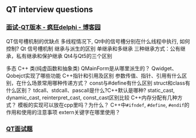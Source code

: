 
## QT interview questions

### [面试-QT版本 - 疯狂delphi - 博客园](https://www.cnblogs.com/FKdelphi/p/12867341.html)
QT信号槽机制的优缺点
多线程情况下, Qt中的信号槽分别在什么线程中执行, 如何控制?
Qt 信号槽机制
继承与派生的区别
单继承和多继承
三种继承方式：公有继承，私有继承和保护继承
Qt4与Qt5的三个区别

多态
C++ 类(纯虚函数和抽象类)
QMainForm是从哪里派生的？
Qwidget、Qobejct实现了哪些功能
C++指针和引用及区别
参数传值、指针、引用有什么区别，在什么场景常用哪种传递方式？
const与#define有什么区别
struct和class有什么区别？
tdcall、stdcall、pascall是什么?C++默认是哪种?
static_cast, dynamic_cast, reinterpret_cast, const_cast区别比较
C++内存分配有几种方式？
模板的实现可以放在cpp里吗？为什么？
C++中`#ifndef`, `#define`, `#endif`的作用和使用的注意事项
extern关键字在哪里使用？
### [QT面试题](https://blog.csdn.net/zhenbaozhu1991/article/details/72861034)

